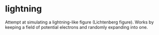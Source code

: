 # lightning
Attempt at simulating a lightning-like figure (Lichtenberg figure). Works by keeping a field of potential electrons and randomly expanding into one.
